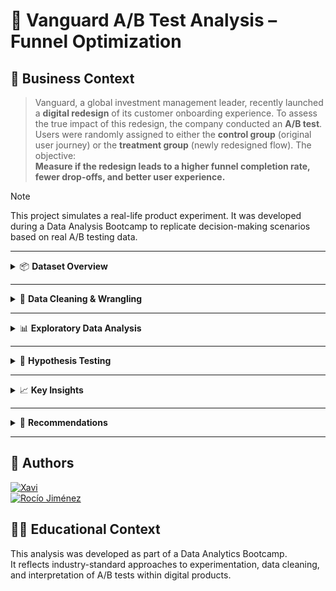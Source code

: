 # 🧠 Vanguard A/B Test Analysis – Funnel Optimization

## 🧩 Business Context

> Vanguard, a global investment management leader, recently launched a **digital redesign** of its customer onboarding experience. To assess the true impact of this redesign, the company conducted an **A/B test**.  
Users were randomly assigned to either the **control group** (original user journey) or the **treatment group** (newly redesigned flow). The objective:  
> **Measure if the redesign leads to a higher funnel completion rate, fewer drop-offs, and better user experience.**

> [!NOTE]
> This project simulates a real-life product experiment. It was developed during a Data Analysis Bootcamp to replicate decision-making scenarios based on real A/B testing data.

---

<details>
<summary>📦 <strong>Dataset Overview</strong></summary>

The dataset consists of user navigation events throughout the onboarding funnel:

- `user_id`: Unique identifier per user.
- `group`: A/B group label – `control` or `treatment`.
- `step`: Funnel step (e.g., `step_1`, `step_2`, ..., `confirm`).
- `timestamp`: Timestamp of the event.
- Derived fields (created in preprocessing):
  - `time_diff`: Time difference between steps.
  - `final_step`: Last recorded step per user.
  - `error_flags`: Indicators for anomalies.

</details>

---

<details>
<summary>🧹 <strong>Data Cleaning & Wrangling</strong></summary>

To ensure valid insights, we applied rigorous data preprocessing steps:

- Chronologically sorted user steps.
- Removed sessions with:
  - Repeated steps (e.g., multiple `step_2`s).
  - Backward jumps (e.g., `step_3` to `step_1`).
  - Zero-second step transitions.
- Labeled sessions that did **not** end in `confirm` as **abandonments**.
- Engineered features for:
  - Time spent per step.
  - Funnel depth reached.
  - Navigation consistency.

> These cleaning rules were based on domain assumptions. In a production setting, more session metadata and UX feedback would further guide this logic.

</details>

---

<details>
<summary>📊 <strong>Exploratory Data Analysis</strong></summary>

The EDA compared control vs. treatment groups on multiple dimensions:

- **Completion Rate** – % of users reaching the `confirm` step.
- **Drop-off Points** – Common exit steps.
- **Navigation Errors** – Frequency of repeated or reversed steps.
- **Time Metrics** – Total and per-step time comparisons.

Key visualizations:
- Funnel diagrams by group
- Step-wise conversion rates
- Session length distributions

</details>

---

<details>
<summary>🧪 <strong>Hypothesis Testing</strong></summary>

We ran statistical tests to validate whether differences observed were statistically significant:

- ✅ **Z-test for proportions** (completion rate comparison).
- ✅ **T-test** / **Mann-Whitney U test** (time differences).
- ✅ **Chi-squared test** (distribution of final steps and errors).
- ✅ **Sanity checks** for group balance and random assignment.

Assumptions tested:
- Normality (Shapiro-Wilk, histograms).
- Equal variances (Levene's test).

> Statistical significance ≠ business impact. All insights were contextualized with user experience and operational considerations.

</details>

---

<details>
<summary>📈 <strong>Key Insights</strong></summary>

- ✅ **Higher completion rate** in the treatment group (statistically significant).
- 🔄 **Fewer navigation errors** post-redesign, especially backward transitions.
- ⏱️ **Time efficiency** slightly improved but not statistically conclusive.
- 🧩 Users followed a more linear path in the redesigned flow.

</details>

---

<details>
<summary>🧭 <strong>Recommendations</strong></summary>

- ✅ **Roll out the redesign** to the broader user base.
- 📊 Monitor funnel metrics continuously to detect regressions.
- 🔬 Run additional segmented tests (e.g., new vs. returning users).
- 🧠 Gather qualitative UX insights (e.g., via surveys, heatmaps).
- ⚙️ Improve experiment design with longer run times and controlled traffic splits.

</details>

---

## 👥 Authors

[![Xavi](https://img.shields.io/badge/@xavistem-GitHub-181717?logo=github&style=flat-square)](https://github.com/xavistem)  
[![Rocío Jiménez](https://img.shields.io/badge/@JimenezRoDA-GitHub-181717?logo=github&style=flat-square)](https://github.com/JimenezRoDA)


## 🧑‍🏫 Educational Context

This analysis was developed as part of a Data Analytics Bootcamp.  
It reflects industry-standard approaches to experimentation, data cleaning, and interpretation of A/B tests within digital products.
